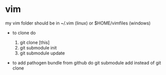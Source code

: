 vim
=============
my vim folder
should be in ~/.vim (linux) or $HOME/vimfiles (windows)
- to clone do
    1. git clone [this]
    2. git submodule init
    3. git submodule update

- to add pathogen bundle from github do git submodule add instead of git clone
